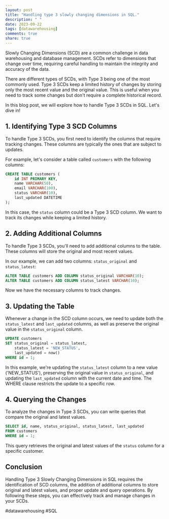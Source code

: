 ```yaml
---
layout: post
title: "Handling type 3 slowly changing dimensions in SQL."
description: " "
date: 2023-09-22
tags: [datawarehousing]
comments: true
share: true
---
```


Slowly Changing Dimensions (SCD) are a common challenge in data warehousing and database management. SCDs refer to dimensions that change over time, requiring careful handling to maintain the integrity and accuracy of the data.

There are different types of SCDs, with Type 3 being one of the most commonly used. Type 3 SCDs keep a limited history of changes by storing only the most recent value and the original value. This is useful when you need to track some changes but don't require a complete historical record.

In this blog post, we will explore how to handle Type 3 SCDs in SQL. Let's dive in!

## 1. Identifying Type 3 SCD Columns
To handle Type 3 SCDs, you first need to identify the columns that require tracking changes. These columns are typically the ones that are subject to updates.

For example, let's consider a table called `customers` with the following columns:

```sql
CREATE TABLE customers (
    id INT PRIMARY KEY,
    name VARCHAR(50),
    email VARCHAR(100),
    status VARCHAR(10),
    last_updated DATETIME
);
```

In this case, the `status` column could be a Type 3 SCD column. We want to track its changes while keeping a limited history.

## 2. Adding Additional Columns
To handle Type 3 SCDs, you'll need to add additional columns to the table. These columns will store the original and most recent values.

In our example, we can add two columns: `status_original` and `status_latest`:

```sql
ALTER TABLE customers ADD COLUMN status_original VARCHAR(10);
ALTER TABLE customers ADD COLUMN status_latest VARCHAR(10);
```

Now we have the necessary columns to track changes.

## 3. Updating the Table
Whenever a change in the SCD column occurs, we need to update both the `status_latest` and `last_updated` columns, as well as preserve the original value in the `status_original` column.

```sql
UPDATE customers
SET status_original = status_latest,
    status_latest = 'NEW_STATUS',
    last_updated = now()
WHERE id = 1;
```

In this example, we're updating the `status_latest` column to a new value ('NEW_STATUS'), preserving the original value in `status_original`, and updating the `last_updated` column with the current date and time. The WHERE clause restricts the update to a specific row.

## 4. Querying the Changes
To analyze the changes in Type 3 SCDs, you can write queries that compare the original and latest values.

```sql
SELECT id, name, status_original, status_latest, last_updated
FROM customers
WHERE id = 1;
```

This query retrieves the original and latest values of the `status` column for a specific customer.

## Conclusion

Handling Type 3 Slowly Changing Dimensions in SQL requires the identification of SCD columns, the addition of additional columns to store original and latest values, and proper update and query operations. By following these steps, you can effectively track and manage changes in your SCDs.

#datawarehousing #SQL